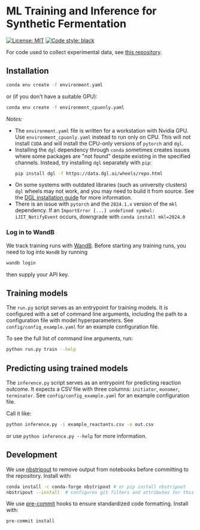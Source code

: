 # ML Training and Inference for Synthetic Fermentation

<a href="https://github.com/jugoetz/synferm-predictions/blob/main/LICENSE"><img alt="License: MIT" src="https://black.readthedocs.io/en/stable/_static/license.svg"></a>
<a href="https://github.com/psf/black"><img alt="Code style: black" src="https://img.shields.io/badge/code%20style-black-000000.svg"></a>

For code used to collect experimental data, see [this repository](https://github.com/jugoetz/library-generation).

## Installation

```bash
conda env create -f environment.yaml
```
or (if you don't have a suitable GPU):
```bash
conda env create -f environment_cpuonly.yaml
```

_Notes:_
- The `environment.yaml` file is written for a workstation with Nvidia GPU.
   Use `environment_cpuonly.yaml` instead to run only on CPU.
   This will not install `CUDA` and will install the CPU-only versions of `pytorch` and `dgl`.
- Installing the `dgl` dependency through `conda` sometimes creates issues where some packages are "not found" despite existing in the specified channels.
   Instead, try installing `dgl` separately with `pip`:
   ```bash
   pip install dgl -f https://data.dgl.ai/wheels/repo.html
   ```
- On some systems with outdated libraries (such as university clusters) `dgl` wheels may not work,
   and you may need to build it from source.
   See the [DGL installation guide](https://docs.dgl.ai/install/index.html) for more information.
- There is an issue with `pytorch` and the `2024.1.x` version of the `mkl` dependency.
  If an `ImportError [...] undefined symbol: iJIT_NotifyEvent` occurs, downgrade with `conda install mkl=2024.0`

### Log in to WandB
We track training runs with [WandB](https://wandb.ai).
Before starting any training runs, you need to log into `WandB` by running
```bash
wandb login
```
then supply your API key.

## Training models
The `run.py` script serves as an entrypoint for training models.
It is configured with a set of command line arguments,
including the path to a configuration file with model hyperparameters.
See `config/config_example.yaml` for an example configuration file.

To see the full list of command line arguments, run:
```bash
python run.py train --help
```

## Predicting using trained models
The `inference.py` script serves as an entrypoint for predicting reaction outcome.
It expects a CSV file with three columns: `initiator`, `monomer`, `terminator`.
See `config/config_example.yaml` for an example configuration file.

Call it like:
```bash
python inference.py -i example_reactants.csv -o out.csv
```
or use `python inference.py --help` for more information.

## Development
We use [nbstripout](https://pypi.org/project/nbstripout/) to remove output from notebooks before committing to the repository.
Install with:
```bash
conda install -c conda-forge nbstripout # or pip install nbstripout
nbstripout --install  # configures git filters and attributes for this repo
```
We use [pre-commit](https://pre-commit.com/) hooks to ensure standardized code formatting.
Install with:
```bash
pre-commit install
```
